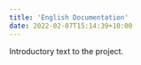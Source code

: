 ```yaml
---
title: 'English Documentation'
date: 2022-02-07T15:14:39+10:00
---
```


Introductory text to the project.
